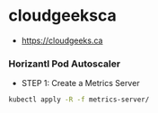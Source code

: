 # cloudgeeksca

- https://cloudgeeks.ca

### Horizantl Pod Autoscaler

- STEP 1: Create a Metrics Server

```bash
kubectl apply -R -f metrics-server/
```


